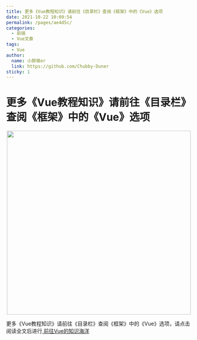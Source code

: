 ```yaml
---
title: 更多《Vue教程知识》请前往《目录栏》查阅《框架》中的《Vue》选项
date: 2021-10-22 10:09:54
permalink: /pages/ae4d5c/
categories:
  - 前端
  - Vue文章
tags:
  - Vue
author:
  name: 小胖墩er
  link: https://github.com/Chubby-Duner
sticky: 1
---
```

# 更多《Vue教程知识》请前往《目录栏》查阅《框架》中的《Vue》选项

<p align="center">
  <img src="https://cdn.jsdelivr.net/gh/Chubby-Duner/image-hosting@master/问题技巧总结/helloVue.png" width="500">
</p>

更多《Vue教程知识》请前往《目录栏》查阅《框架》中的《Vue》选项，请点击阅读全文后进行[ 前往Vue的知识海洋 ](/note/vue/)
<!-- more -->